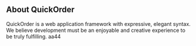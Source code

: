 ## About QuickOrder

QuickOrder is a web application framework with expressive, elegant syntax. We believe development must be an enjoyable and creative experience to be truly fulfilling.
aa44
